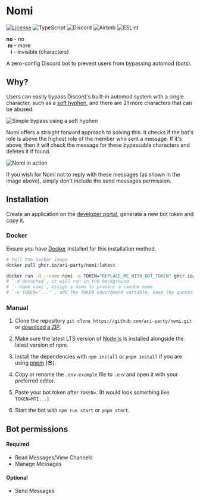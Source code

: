 # Nomi

[![License](https://img.shields.io/github/license/ari-party/nomi?style=for-the-badge)](./LICENSE)
![TypeScript](https://img.shields.io/badge/typescript-%23007ACC.svg?style=for-the-badge&logo=typescript&logoColor=white)
![Discord](https://img.shields.io/badge/Discord.js-%235865F2.svg?style=for-the-badge&logo=discord&logoColor=white)
![Airbnb](https://img.shields.io/badge/Airbnb-%23ff5a5f.svg?style=for-the-badge&logo=Airbnb&logoColor=white)
![ESLint](https://img.shields.io/badge/ESLint-4B3263?style=for-the-badge&logo=eslint&logoColor=white)

**no** - no\
 **m** - more\
   **i** - invisible (characters)

A zero-config Discord bot to prevent users from bypassing automod (bots).

## Why?

Users can easily bypass Discord's built-in automod system with a single character, such as a [soft hyphen](https://unicode-explorer.com/c/00AD), and there are 21 more characters that can be abused.

![Simple bypass using a soft hyphen](https://github.com/ari-party/nomi/assets/49074962/bb2c44a6-db1f-4548-b479-dfab5111216f)

Nomi offers a straight forward approach to solving this.
It checks if the bot's role is above the highest role of the member who sent a message. If it's above, then it will check the message for these bypassable characters and deletes it if found.

![Nomi in action](https://github.com/ari-party/nomi/assets/49074962/873b34c0-cc42-4b39-b8c9-29bc1ae7dfa9)

If you wish for Nomi not to reply with these messages (as shown in the image above), simply don't include the send messages permission.

## Installation

Create an application on the [developer portal](https://discord.com/developers/applications), generate a new bot token and copy it.

### Docker

Ensure you have [Docker](https://docs.docker.com/get-docker/) installed for this installation method.

```bash
# Pull the Docker image
docker pull ghcr.io/ari-party/nomi:latest

docker run -d --name nomi -e TOKEN="REPLACE_ME_WITH_BOT_TOKEN" ghcr.io/ari-party/nomi:latest
# `-d detached`, it will run in the background
# `--name nomi`, assign a name to prevent a random name
# `-e TOKEN="..."`, add the TOKEN enviroment variable, keep the quotes when replacing
```

### Manual

1. Clone the repository `git clone https://github.com/ari-party/nomi.git` or [download a ZIP](https://github.com/ari-party/nomi/archive/refs/heads/main.zip).

2. Make sure the latest LTS version of [Node.js](https://nodejs.org/en/download) is installed alongside the latest version of npm.

3. Install the dependencies with `npm install` or `pnpm install` if you are using [pnpm](https://pnpm.io/) (😎).

4. Copy or rename the `.env.example` file to `.env` and open it with your preferred editor.

5. Paste your bot token after `TOKEN=`.
   (It would look something like `TOKEN=MTI...`)

6. Start the bot with `npm run start` or `pnpm start`.

## Bot permissions

#### Required

- Read Messages/View Channels
- Manage Messages

#### Optional

- Send Messages
